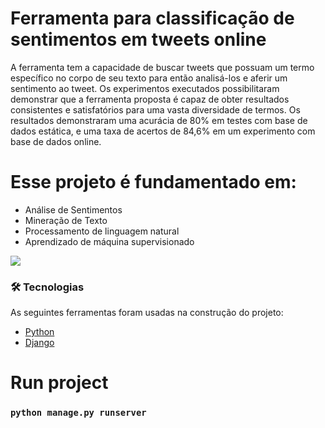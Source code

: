 # Ferramenta para classificação de sentimentos em tweets online 
<p>A ferramenta tem a capacidade de buscar tweets que possuam um termo
específico no corpo de seu texto para então analisá-los e aferir um sentimento ao tweet.
Os experimentos executados possibilitaram demonstrar que a ferramenta proposta é capaz de
obter resultados consistentes e satisfatórios para uma vasta diversidade de termos. Os
resultados demonstraram uma acurácia de 80% em testes com base de dados estática, e uma
taxa de acertos de 84,6% em um experimento com base de dados online.</p>

# Esse projeto é fundamentado em:
<ul>
  <li>Análise de Sentimentos</li> 
  <li>Mineração de Texto</li>  
  <li>Processamento de linguagem natural</li>  
  <li>Aprendizado de máquina supervisionado</li>  
</ul>

<img src="https://64.media.tumblr.com/26c96545db5a31e619816f3b1ba7e489/d191252144cb9f4c-a2/s540x810/eb573090ca39a99bd7afa57032f8a5e1af0e1da6.png" />

### 🛠 Tecnologias

As seguintes ferramentas foram usadas na construção do projeto:
- [Python](https://www.python.org)
- [Django](https://www.djangoproject.com)

# Run project 
### ``python manage.py runserver``
